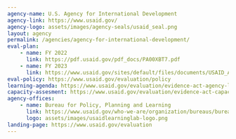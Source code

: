 ```yaml
---
agency-name: U.S. Agency for International Development
agency-link: https://www.usaid.gov/
agency-logo: assets/images/agency-seals/usaid_seal.png
layout: agency
permalink: /agencies/agency-for-international-development/
eval-plan:
    - name: FY 2022
      link: https://pdf.usaid.gov/pdf_docs/PA00XBT7.pdf
    - name: FY 2023
      link: https://www.usaid.gov/sites/default/files/documents/USAID_Annual_Evaluation_Plan_FY_2023_Published_March_2022.docx.pdf
eval-policy: https://www.usaid.gov/evaluation/policy
learning-agenda: https://www.usaid.gov/evaluation/evidence-act-agency-learning-agenda
capacity-assesment: https://www.usaid.gov/evaluation/evidence-act-capacity-assessment
agency-offices:
    - name: Bureau for Policy, Planning and Learning
      link: https://www.usaid.gov/who-we-are/organization/bureaus/bureau-policy-planning-and-learning
      logo: assets/images/usaidlearninglab-logo.png
landing-page: https://www.usaid.gov/evaluation
---
```

